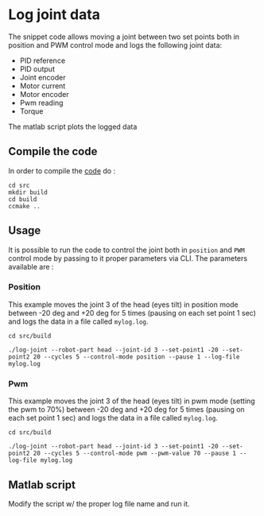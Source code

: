 # Log joint data
The snippet code allows moving a joint between two set points both in position and PWM control mode and logs the following joint data:

- PID reference
- PID output
- Joint encoder 
- Motor current
- Motor encoder 
- Pwm reading
- Torque

The matlab script plots the logged data

## Compile the code
In order to compile the [code](src/main.cpp) do :

```console
cd src
mkdir build
cd build
ccmake ..
```

## Usage
It is possible to run the code to control the joint both in `position` and `PWM` control mode by passing to it proper parameters via CLI.
The parameters available are :

### Position
This example moves the joint 3 of the head (eyes tilt) in position mode between -20 deg and +20 deg for 5 times (pausing on each set point 1 sec) and logs the data in a file called `mylog.log`.

```console
cd src/build

./log-joint --robot-part head --joint-id 3 --set-point1 -20 --set-point2 20 --cycles 5 --control-mode position --pause 1 --log-file mylog.log
```

### Pwm
This example moves the joint 3 of the head (eyes tilt) in pwm mode (setting the pwm to 70%) between -20 deg and +20 deg for 5 times (pausing on each set point 1 sec) and logs the data in a file called `mylog.log`.

```console
cd src/build

./log-joint --robot-part head --joint-id 3 --set-point1 -20 --set-point2 20 --cycles 5 --control-mode pwm --pwm-value 70 --pause 1 --log-file mylog.log
```

## Matlab script
Modify the script w/ the proper log file name and run it.
